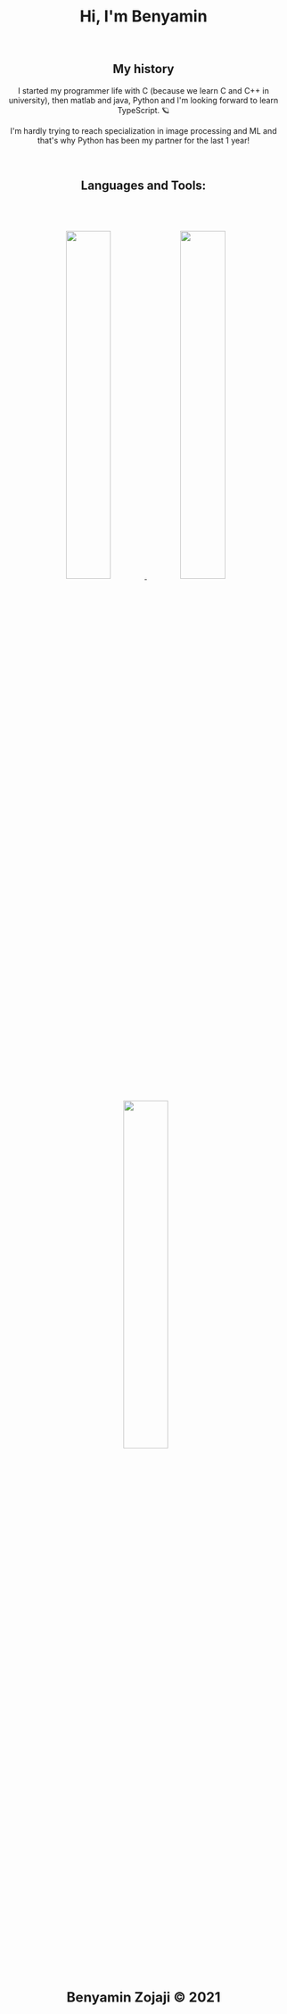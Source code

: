 <h1 align="center">Hi, I'm Benyamin </h1>
<br/>
<h2 align="center">My history</h2>
<p align="center">
   I started my programmer life with C (because we learn C and C++ in university), then matlab and java, Python and I'm looking forward to learn TypeScript. 🪐
</p>
<p align="center">
   I'm hardly trying to reach specialization in image processing and ML and that's why Python has been my partner for the last 1 year! 
</p>
<br/>
<h2 align="center">Languages and Tools:</h2>
<br/>

   <br/>
   <br/>

<div align="center">&nbsp;
   <a href="#">
   <img
        width="40%"
        src="https://github-readme-stats.vercel.app/api?username=benyaminzojaji&count_private=true&include_all_commits=true&show_icons=true&theme=tokyonight&custom_title=GitHub+Stats"
    />
   </a>
   <a href="#">
   <img
        width="40%"
        src="https://github-readme-streak-stats.herokuapp.com?user=benyaminzojaji&theme=tokyonight"
    />
    </a>
</div>

<div align="center">&nbsp;
   <img
        width="40%"
        src="https://github-readme-stats.vercel.app/api/top-langs/?username=benyaminzojaji&layout=compact&include_all_commits=true&show_icons=true&theme=tokyonight&custom_title=Most+Used+Languages"
    />
</div>


<br/>
<br/>
<div align="center">
   <strong>
   <font size="+2" style="font">
   Benyamin Zojaji © 2021
   </font>
   </strong>
</div>
